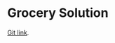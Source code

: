 # Grocery Solution
[Git link](https://github.com/Programming-Hero-Web-Course4/lucky-one-jahidulis).
